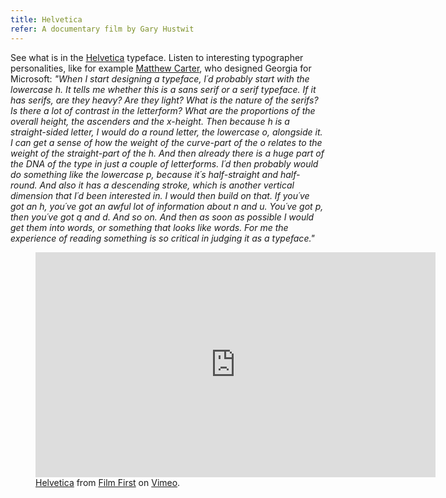 ```yaml
---
title: Helvetica
refer: A documentary film by Gary Hustwit
---
```

See what is in the [Helvetica](https://vimeo.com/ondemand/helvetica3) typeface. Listen to interesting typographer personalities, like for example [Matthew Carter](https://www.myfonts.com/person/Matthew_Carter/), who designed Georgia for Microsoft: *"When I start designing a typeface, I´d probably start with the lowercase h. It tells me whether this is a sans serif or a serif typeface. If it has serifs, are they heavy? Are they light? What is the nature of the serifs? Is there a lot of contrast in the letterform? What are the proportions of the overall height, the ascenders and the x-height. Then because h is a straight-sided letter, I would  do a round letter, the lowercase o, alongside it. I can get a sense of how the weight of the curve-part of the o relates to the weight of the straight-part of the h. And then already there is a huge part of the DNA of the type in just a couple of letterforms. I´d then probably would do something like the lowercase p, because it´s half-straight and half-round. And also it has a descending stroke, which is another vertical dimension that I´d been interested in. I would then build on that. If you´ve got an h, you´ve got an awful lot of information about n and u. You´ve got p, then you´ve got q and d. And so on. And then as soon as possible I would get them into words, or something that looks like words. For me the experience of reading something is so critical in judging it as a typeface."*

<figure>
<iframe src="https://player.vimeo.com/video/232871579" width="640" height="360" frameborder="0" allow="autoplay; fullscreen" allowfullscreen></iframe>
<figcaption><a href="https://vimeo.com/232871579">Helvetica</a> from <a href="https://vimeo.com/user7112450">Film First</a> on <a href="https://vimeo.com">Vimeo</a>.</figcaption>
</figure>